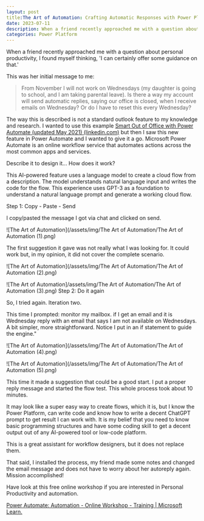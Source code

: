```yaml
---
layout: post
title:The Art of Automation: Crafting Automatic Responses with Power Platform and AI
date: 2023-07-11 
description: When a friend recently approached me with a question about personal productivity, I found myself thinking, 'I can certainly offer some guidance on that.'
categories: Power Platform
---
```


When a friend recently approached me with a question about personal productivity, I found myself thinking, 'I can certainly offer some guidance on that.'

This was her initial message to me:

> From November I will not work on Wednesdays (my daughter is going to school, and I am taking parental leave). Is there a way my account will send automatic replies, saying our office is closed, when I receive emails on Wednesday? Or do I have to reset this every Wednesday?

The way this is described is not a standard outlook feature to my knowledge and research. I wanted to use this example [Smart Out of Office with Power Automate (updated May 2021) (linkedin.com)](https://www.linkedin.com/pulse/smart-out-office-microsoft-flow-marc-de-kleijn) but then I saw this new feature in Power Automate and I wanted to give it a go. Microsoft Power Automate is an online workflow service that automates actions across the most common apps and services.

Describe it to design it... How does it work?

This AI-powered feature uses a language model to create a cloud flow from a description. The model understands natural language input and writes the code for the flow. This experience uses GPT-3 as a foundation to understand a natural language prompt and generate a working cloud flow.

Step 1: Copy - Paste - Send

I copy/pasted the message I got via chat and clicked on send.

![The Art of Automation](/assets/img/The Art of Automation/The Art of Automation (1).png)

  
The first suggestion it gave was not really what I was looking for. It could work but, in my opinion, it did not cover the complete scenario.

![The Art of Automation](/assets/img/The Art of Automation/The Art of Automation (2).png)

![The Art of Automation]/assets/img/The Art of Automation/The Art of Automation (3).png)
Step 2: Do it again

So, I tried again. Iteration two.

This time I prompted: monitor my mailbox. if I get an email and it is Wednesday reply with an email that says I am not available on Wednesdays. A bit simpler, more straightforward. Notice I put in an if statement to guide the engine."

![The Art of Automation](/assets/img/The Art of Automation/The Art of Automation (4).png)

![The Art of Automation](/assets/img/The Art of Automation/The Art of Automation (5).png)

This time it made a suggestion that could be a good start. I put a proper reply message and started the flow test. This whole process took about 10 minutes.

It may look like a super easy way to create flows, which it is, but I know the Power Platform, can write code and know how to write a decent ChatGPT prompt to get result I can work with. It is my belief that you need to know basic programming structures and have some coding skill to get a decent output out of any AI-powered tool or low-code platform.

This is a great assistant for workflow designers, but it does not replace them.

That said, I installed the process, my friend made some notes and changed the email message and does not have to worry about her autoreply again. Mission accomplished!

Have look at this free online workshop if you are interested in Personal Productivity and automation.

[Power Automate: Automation - Online Workshop - Training | Microsoft Learn.](https://learn.microsoft.com/en-us/training/paths/robotic-process-automation-online-workshop/)